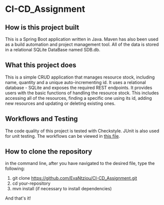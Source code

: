 # CI-CD_Assignment
## How is this project built
This is a Spring Boot application written in Java. Maven has also been used as a build automation and project management tool. All of the data is stored in a relational SQLite DataBase named SDB.db.
## What this project does
This is a simple CRUD application that manages resource stock, including name, quantity and a unique auto-incrementing id. It uses a relational database - SQLite and exposes the required REST endpoints. It provides users with the basic functions of handling the resource stock. This includes accessing all of the resources, finding a specific one using its id, adding new resources and updating or deleting existing ones.
## Workflows and Testing
The code quality of this project is tested with Checkstyle. JUnit is also used for unit testing. The workflows can be viewed in [this  file](.github/workflows/ci.yml).
## How to clone the repository
in the command line, after you have navigated to the desired file, type the following:
1. git clone https://github.com/EvaNtziou/CI-CD_Assignment.git
2. cd your-repository
3. mvn install (if necessary to install dependencies)
   
And that's it!

